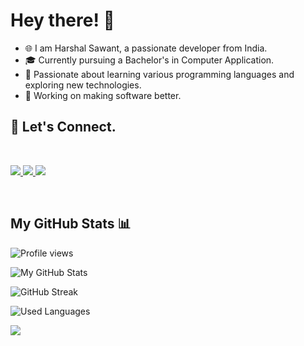 # Hey there! 👋

- 🌐 I am Harshal Sawant, a passionate developer from India.
- 🎓 Currently pursuing a Bachelor's in Computer Application.
- 🌱 Passionate about learning various programming languages and exploring new technologies.
- 🚀 Working on making software better.

## 🤝 Let's Connect.
<br>
<p align="left">
    <a href="mailto:harshalsawant2004h@gmail.com">
        <img src="https://img.shields.io/badge/Gmail-D14836?style=for-the-badge&logo=gmail&logoColor=white" />
    </a>
    <a href="https://linkedin.com/in/haarshalsawant">
        <img src="https://img.shields.io/badge/LinkedIn-0077B5?style=for-the-badge&logo=linkedin&logoColor=white" />
    </a>
    <a href="https://twitter.com/haarshalsawant">
        <img src="https://img.shields.io/badge/Twitter-1DA1F2?style=for-the-badge&logo=twitter&logoColor=white" />
    </a>
</p>
<br>

## My GitHub Stats 📊

<p align="left"> <img src="https://komarev.com/ghpvc/?username=c0d3h01&color=grey" alt="Profile views" /> </p>

![My GitHub Stats](https://github-readme-stats.vercel.app/api?username=c0d3h01&show_icons=true&theme=dark)

<p align="left"> <img src="https://github-readme-streak-stats.herokuapp.com/?user=c0d3h01&theme=dark" alt="GitHub Streak" /> </p>

![Used Languages](https://github-readme-stats.vercel.app/api/top-langs/?username=c0d3h01&layout=compact&theme=dark)

<a href="https://www.buymeacoffee.com/harshalsaww"><img src="https://img.buymeacoffee.com/button-api/?text=Buy me a beer&emoji=🍺&slug=harshalsaww&button_colour=BD5FFF&font_colour=ffffff&font_family=Poppins&outline_colour=000000&coffee_colour=FFDD00" /></a>
